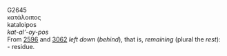 <body>
  <p>G2645<br>  κατάλοιπος  <br> kataloipos  <br><i>kat-al‘-oy-pos </i><br>From <a href="g2596.htm">2596</a> and <a href="g3062.htm">3062</a>  <i>left</i> <i>down</i> (<i>behind</i>), that is, <i>remaining</i> (plural the <i>rest</i>): - residue.<br></p>
 </body>